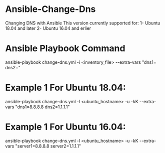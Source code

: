 # Ansible-Change-Dns
Changing DNS with Ansible
This version currently supported for:
	1- Ubuntu 18.04 and later
	2- Ubuntu 16.04 and erlier

# Ansible Playbook Command
ansible-playbook change-dns.yml -i <inventory_file> --extra-vars "dns1= dns2="


# Example 1 For Ubuntu 18.04:
ansible-playbook change-dns.yml -l <ubuntu_hostname> -u <username> -kK --extra-vars "dns1=8.8.8.8 dns2=1.1.1.1"


# Example 1 For Ubuntu 16.04:
ansible-playbook change-dns.yml -l <ubuntu_hostname> -u <username> -kK --extra-vars "server1=8.8.8.8 server2=1.1.1.1"


